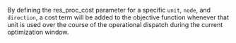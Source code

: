 By defining the res\_proc\_cost parameter for a specific `unit`, `node`, and `direction`, a cost term will be added to the objective function whenever that unit is used over the course of the operational dispatch during the current optimization window.

